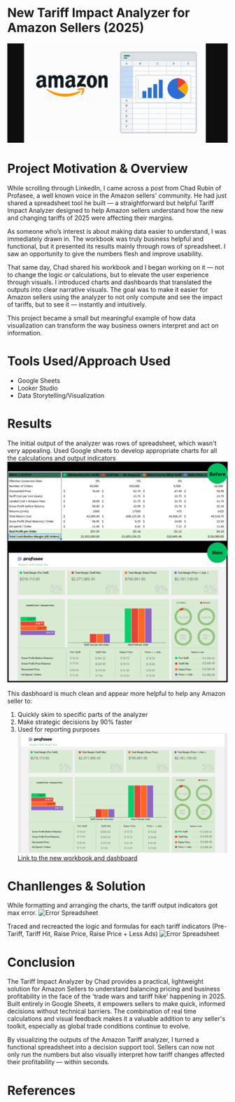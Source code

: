 # New Tariff Impact Analyzer for Amazon Sellers (2025)

![Project Banner](images/project_banner.png)

# Project Motivation & Overview
While scrolling through LinkedIn, I came across a post from Chad Rubin of Profasee, a well known voice in the Amazon sellers' community. He had just shared a spreadsheet tool he built — a straightforward but helpful Tariff Impact Analyzer designed to help Amazon sellers understand how the new and changing tariffs of 2025 were affecting their margins.

As someone who’s interest is about making data easier to understand, I was immediately drawn in. The workbook was truly business helpful and functional, but it presented its results mainly through rows of spreadsheet. I saw an opportunity to give the numbers flesh and improve usability.

That same day, Chad shared his workbook and I began working on it — not to change the logic or calculations, but to elevate the user experience through visuals. I introduced charts and dashboards that translated the outputs into clear narrative visuals. The goal was to make it easier for Amazon sellers using the analyzer to not only compute and see the impact of tariffs, but to see it — instantly and intuitively.

This project became a small but meaningful example of how data visualization can transform the way business owners interpret and act on information.

# Tools Used/Approach Used
* Google Sheets
* Looker Studio
* Data Storytelling/Visualization

# Results
The initial output of the analyzer was rows of spreadsheet, which wasn't very appealing. Used Google sheets to develop appropriate charts for all the calculations and output indicators
![Before & New](images/results.png)

This dasbhoard is much clean and appear more helpful to help any Amazon seller to:
1. Quickly skim to specific parts of the analyzer
2. Make strategic decisions by 90% faster
3. Used for reporting purposes
![Before & New](images/Dashboard.png)
[Link to the new workbook and dashboard](https://lookerstudio.google.com/reporting/b6857eea-2395-4c81-8817-304a932cec7d)

# Chanllenges & Solution
While formatting and arranging the charts, the tariff output indicators got max error.
![Error Spreadsheet](images/spreadsheet-error.png)

Traced and recreacted the logic and formulas for each tariff indicators (Pre-Tariff, Tariff Hit, Raise Price, Raise Price + Less Ads)
![Error Spreadsheet](images/formula-spreadsheet.png)

# Conclusion
The Tariff Impact Analyzer by Chad provides a practical, lightweight solution for Amazon Sellers to understand balancing pricing and business profitability in the face of the 'trade wars and tariff hike' happening in 2025. Built entirely in Google Sheets, it empowers sellers to make quick, informed decisions without technical barriers. The combination of real time calculations and visual feedback makes it a valuable addition to any seller's toolkit, especially as global trade conditions continue to evolve.

By visualizing the outputs of the Amazon Tariff analyzer, I turned a functional spreadsheet into a decision support tool. Sellers can now not only run the numbers but also visually interpret how tariff changes affected their profitability — within seconds.

# References

